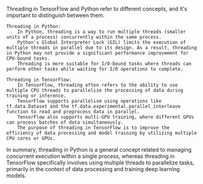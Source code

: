 Threading in TensorFlow and Python refer to different concepts, and it's important to distinguish between them.

    Threading in Python:
        In Python, threading is a way to run multiple threads (smaller units of a process) concurrently within the same process.
        Python's Global Interpreter Lock (GIL) limits the execution of multiple threads in parallel due to its design. As a result, threading in Python may not provide a significant performance improvement for CPU-bound tasks.
        Threading is more suitable for I/O-bound tasks where threads can perform other tasks while waiting for I/O operations to complete.

    Threading in TensorFlow:
        In TensorFlow, threading often refers to the ability to use multiple CPU threads to parallelize the processing of data during training or inference.
        TensorFlow supports parallelism using operations like tf.data.Dataset and the tf.data.experimental.parallel_interleave function to read and preprocess data in parallel.
        TensorFlow also supports multi-GPU training, where different GPUs can process batches of data simultaneously.
        The purpose of threading in TensorFlow is to improve the efficiency of data processing and model training by utilizing multiple CPU cores or GPUs.

In summary, threading in Python is a general concept related to managing concurrent execution within a single process, whereas threading in TensorFlow specifically involves using multiple threads to parallelize tasks, primarily in the context of data processing and training deep learning models.